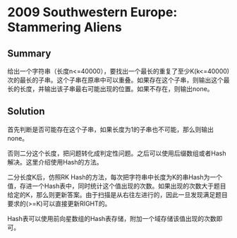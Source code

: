 # 2009 Southwestern Europe: Stammering Aliens

## Summary

给出一个字符串（长度n<=40000），要找出一个最长的重复了至少K(k<=40000)次的最长的子串。这个子串在原串中可以重叠。如果存在这个子串，则输出这个最长的长度，并输出该子串最右可能出现的位置。如果不存在，则输出none。
## Solution

首先判断是否可能存在这个子串，如果长度为1的子串也不可能，那么则输出none。

否则二分这个长度，把问题转化成判定性问题。之后可以使用后缀数组或者Hash解决。这里介绍使用Hash的方法。

二分长度K后，仿照RK Hash的方法，每次把字符串中长度为K的串Hash为一个值，存进一个Hash表中，同时统计这个值出现的次数。如果出现的次数大于题目给定的K，那么则更新答案。由于扫描是从右往左进行的，因此一旦发现满足题目要求的(>=K)可以直接更新RIGHT的。

Hash表可以使用前向星数组的Hash表存储，附加一个域存储该值出现的次数即可。
